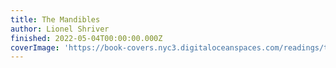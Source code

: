 ```yaml
---
title: The Mandibles
author: Lionel Shriver
finished: 2022-05-04T00:00:00.000Z
coverImage: 'https://book-covers.nyc3.digitaloceanspaces.com/readings/the-mandibles-01.jpg'
---
```

